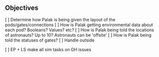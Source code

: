 ## Objectives

[ ] Determine how Palak is being given the layout of the pods/gates/connections
[ ] How is Palak getting environmental data about each pod? Booleans? Values? etc?
[ ] How is Palak being told the locations of astronauts? Up to 10? Astronauts can be 'offsite'
[ ] How is Palak being told the statuses of gates?
[ ] Handle outside

[ ] EP + LS make all sim tasks on GH issues